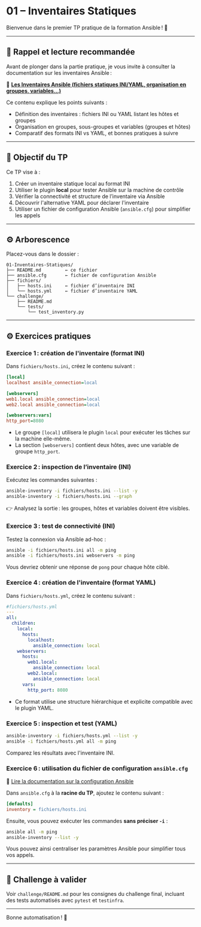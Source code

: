 # 01 – Inventaires Statiques

Bienvenue dans le premier TP pratique de la formation Ansible ! 🌟

---

## 🧠 Rappel et lecture recommandée

Avant de plonger dans la partie pratique, je vous invite à consulter la documentation sur les inventaires Ansible :

🔗 [**Les Inventaires Ansible (fichiers statiques INI/YAML, organisation en groupes, variables...)**](https://blog.stephane-robert.info/docs/infra-as-code/gestion-de-configuration/ansible/inventaires-statiques/)

Ce contenu explique les points suivants :

* Définition des inventaires : fichiers INI ou YAML listant les hôtes et groupes
* Organisation en groupes, sous-groupes et variables (groupes et hôtes)
* Comparatif des formats INI vs YAML, et bonnes pratiques à suivre

---

## 🌟 Objectif du TP

Ce TP vise à :

1. Créer un inventaire statique local au format INI
2. Utiliser le plugin **local** pour tester Ansible sur la machine de contrôle
3. Vérifier la connectivité et structure de l’inventaire via Ansible
4. Découvrir l'alternative YAML pour déclarer l'inventaire
5. Utiliser un fichier de configuration Ansible (`ansible.cfg`) pour simplifier les appels

---

## ⚙️ Arborescence

Placez-vous dans le dossier :

```
01-Inventaires-Statiques/
├── README.md         ← ce fichier
├── ansible.cfg       ← fichier de configuration Ansible
├── fichiers/
│   ├── hosts.ini     ← fichier d’inventaire INI
│   └── hosts.yml     ← fichier d’inventaire YAML
└── challenge/
    ├── README.md
    └── tests/
        └── test_inventory.py
```

---

## ⚙️ Exercices pratiques

### Exercice 1 : création de l'inventaire (format INI)

Dans `fichiers/hosts.ini`, créez le contenu suivant :

```ini
[local]
localhost ansible_connection=local

[webservers]
web1.local ansible_connection=local
web2.local ansible_connection=local

[webservers:vars]
http_port=8080
```

* Le groupe `[local]` utilisera le plugin `local` pour exécuter les tâches sur la machine elle-même.
* La section `[webservers]` contient deux hôtes, avec une variable de groupe `http_port`.

### Exercice 2 : inspection de l’inventaire (INI)

Exécutez les commandes suivantes :

```bash
ansible-inventory -i fichiers/hosts.ini --list -y
ansible-inventory -i fichiers/hosts.ini --graph
```

👉 Analysez la sortie : les groupes, hôtes et variables doivent être visibles.

### Exercice 3 : test de connectivité (INI)

Testez la connexion via Ansible ad-hoc :

```bash
ansible -i fichiers/hosts.ini all -m ping
ansible -i fichiers/hosts.ini webservers -m ping
```

Vous devriez obtenir une réponse de `pong` pour chaque hôte ciblé.

### Exercice 4 : création de l'inventaire (format YAML)

Dans `fichiers/hosts.yml`, créez le contenu suivant :

```yaml
#fichiers/hosts.yml
---
all:
  children:
    local:
      hosts:
        localhost:
          ansible_connection: local
    webservers:
      hosts:
        web1.local:
          ansible_connection: local
        web2.local:
          ansible_connection: local
      vars:
        http_port: 8080
```

* Ce format utilise une structure hiérarchique et explicite compatible avec le plugin YAML.

### Exercice 5 : inspection et test (YAML)

```bash
ansible-inventory -i fichiers/hosts.yml --list -y
ansible -i fichiers/hosts.yml all -m ping
```

Comparez les résultats avec l'inventaire INI.

### Exercice 6 : utilisation du fichier de configuration `ansible.cfg`

🔗 [Lire la documentation sur la configuration Ansible](https://blog.stephane-robert.info/docs/infra-as-code/gestion-de-configuration/ansible/configuration/)

Dans `ansible.cfg` à la **racine du TP**, ajoutez le contenu suivant :

```ini
[defaults]
inventory = fichiers/hosts.ini
```

Ensuite, vous pouvez exécuter les commandes **sans préciser `-i`** :

```bash
ansible all -m ping
ansible-inventory --list -y
```

Vous pouvez ainsi centraliser les paramètres Ansible pour simplifier tous vos appels.

---

## 🧪 Challenge à valider

Voir `challenge/README.md` pour les consignes du challenge final, incluant des tests automatisés avec `pytest` et `testinfra`.

---

Bonne automatisation ! 🚀
